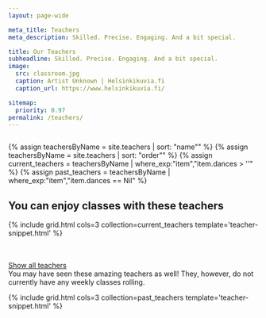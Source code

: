 ```yaml
---
layout: page-wide

meta_title: Teachers
meta_description: Skilled. Precise. Engaging. And a bit special.

title: Our Teachers
subheadline: Skilled. Precise. Engaging. And a bit special.
image:
  src: classroom.jpg
  caption: Artist Unknown | Helsinkikuvia.fi
  caption_url: https://www.helsinkikuvia.fi/

sitemap:
  priority: 0.97
permalink: /teachers/
---
```


<div class="row"><div class="medium-8 columns medium-offset-2">

</div></div>

{% assign teachersByName = site.teachers | sort: "name"" %}
{% assign teachersByName = site.teachers | sort: "order"" %}
{% assign current_teachers = teachersByName | where_exp:"item","item.dances > ''" %}
{% assign past_teachers = teachersByName | where_exp:"item","item.dances == Nil" %}


## You can enjoy classes with these teachers

{% include grid.html cols=3 collection=current_teachers template='teacher-snippet.html' %}

<br />
<br />

<section class="accordion" data-accordion>
  <div class="accordion-navigation">
    <a href="#rest-of-the-teachers">Show all teachers</a>
    <div id="rest-of-the-teachers" class="content">
      You may have seen these amazing teachers as well! They, however, do not currently have any weekly classes rolling.

{% include grid.html cols=3 collection=past_teachers template='teacher-snippet.html' %}
    </div>
  </div>
</section>
